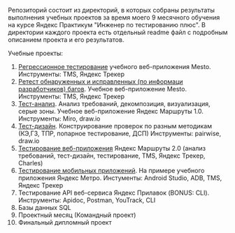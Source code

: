 Репозиторий состоит из директорий, в которых собраны результаты выполнения учебных проектов за время моего 9 месячного обучения на курсе Яндекс Практикум "Инженер по тестированию плюс". В директории каждого проекта есть отдельный readme файл с подробным описанием проекта и его результатов.

Учебные проекты:
1. [Регрессионное тестирование](https://github.com/pavsta2/Portfolio-Yandex-Practicum-QA-/tree/master/Project%201.%20Regress%20testing%20of%20web%20app%20Mesto) учебного веб-приложения Mesto. Инструменты: TMS, Яндекс Трекер
2. [Ретест обнаруженных и исправленных (по информаци разработчиков) багов](https://github.com/pavsta2/Portfolio-Yandex-Practicum-QA-/tree/master/Project%202.%20Bug%20retest%20web%20app%20Mesto). Учебное веб-приложение Mesto. Инструменты: TMS, Яндекс Трекер
3. [Тест-анализ](https://github.com/pavsta2/Portfolio-Yandex-Practicum-QA-/tree/master/Project%203.%20Test%20analysis.%20Yandex%20Routes%201.0). Анализ требований, декомпозиция, визуализация, серые зоны. Учебное веб-приложение Яндекс Маршруты 1.0. Инструменты: Miro, draw.io
4. [Тест-дизайн](https://github.com/pavsta2/Portfolio-Yandex-Practicum-QA-/tree/master/Project%204.%20Test%20design.%20Yandex%20Routes%202.0). Конструирование проверок по разным методикам (КЭ,ГЗ, ТПР, попарное тестирование, ДСП) Инструменты: pairwise, draw.io
5. [Тестирование веб-приложения](https://github.com/pavsta2/Portfolio-Yandex-Practicum-QA-/tree/master/Project%205.%20Yandex%20Routes%202.0%20testing%20(Charles)) Яндекс Маршруты 2.0 (анализ требований, тест-дизайн, тестирование, TMS, Яндекс Трекер, Charles)
6. [Тестирование мобильных приложений](https://github.com/pavsta2/Portfolio-Yandex-Practicum-QA-/tree/master/Project%206.%20Mobile%20testing%20Yandex%20Metro(Android%20Studio%2C%20ADB)). На примере учебного приложения Яндекс Метро. Инстументы: Android Studio, ADB, TMS, Яндекс Трекер
7. Тестирование API веб-сервиса Яндекс Прилавок (BONUS: CLI). Инструменты: Apidoc, Postman, YouTrack, CLI  
8. Базы данных SQL
9. Проектный месяц (Командный проект)
10. Финальный дипломный проект